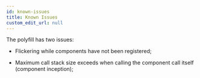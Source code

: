 ```yaml
---
id: known-issues
title: Known Issues
custom_edit_url: null
---
```


The polyfill has two issues:

* Flickering while components have not been registered;

* Maximum call stack size exceeds when calling the component call itself (component inception);